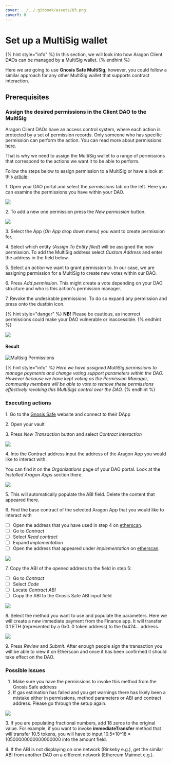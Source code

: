 ```yaml
---
cover: ../../.gitbook/assets/03.png
coverY: 0
---
```


# Set up a MultiSig wallet

{% hint style="info" %}
In this section, we will look into how Aragon Client DAOs can be managed by a MultiSig wallet.
{% endhint %}

Here we are going to use **Gnosis Safe MultiSig**, however, you could follow a similar approach for any other MultiSig wallet that supports contract interaction.

## Prerequisites

### Assign the desired permissions in the Client DAO to the MultiSig

Aragon Client DAOs have an access control system, where each action is protected by a set of permission records. Only someone who has specific permission can perform the action. You can read more about permissions [here](aragon-client/explore-template-dao/system-setting/permissions-setting.md).

That is why we need to assign the MultiSig wallet to a range of permissions that correspond to the actions we want it to be able to perform.&#x20;

Follow the steps below to assign permission to a MultiSig or have a look at this [article](https://app.gitbook.com/o/3h8kxj8geKVXgyMnGbYT/s/zhQIP88M8McmSaEGSymT/\~/changes/2tRI9YYqiKnfmdr7WSA1/users/products/aragon-client/explore-template-dao/system-setting/permissions-setting):

1\. Open your DAO portal and select the _permissions_ tab on the left. Here you can examine the permissions you have within your DAO.&#x20;

![](https://d33v4339jhl8k0.cloudfront.net/docs/assets/5c98a4fe0428633d2cf3fcf7/images/6112718fb55c2b04bf6dce7e/file-DCOHNWElgt.png)

2\.  To add a new one permission press the _New permission_ button.

![](https://d33v4339jhl8k0.cloudfront.net/docs/assets/5c98a4fe0428633d2cf3fcf7/images/611272116ffe270af2a97627/file-D7HYuaQgTh.png)

3\. Select the App (_On App_ drop down menu) you want to create permission for.

4\. Select which entity (_Assign To Entity filed_) will be assigned the new permission. To add the MultiSig address select _Custom Address_ and enter the address in the field below.

5\. Select an _action_ we want to grant permission to. In our case, we are assigning permission for a MultiSig to create new votes within our DAO.

6\. Press _Add permission_. This might create a vote depending on your DAO structure and who is this action's permission manager.

7\. Revoke the undesirable permissions. To do so expand any permission and press onto the dustbin icon.&#x20;

{% hint style="danger" %}
**NB!**  Please be cautious, as incorrect permissions could make your DAO vulnerable or inaccessible.
{% endhint %}

![](https://d33v4339jhl8k0.cloudfront.net/docs/assets/5c98a4fe0428633d2cf3fcf7/images/611275a7b37d837a3d0e2535/file-AecSpNvGSO.png)

#### **Result**

![Multisig Permissions](https://d33v4339jhl8k0.cloudfront.net/docs/assets/5c98a4fe0428633d2cf3fcf7/images/610d0ef364a230081ba1ce2f/file-aDCnpa7wjo.png)

{% hint style="info" %}
_Here we have assigned MutliSig permissions to manage payments and change voting support parameters within the DAO. However because we have kept voting as the Permission Manager, community members will be able to vote to remove these permissions effectively revoking this MultiSigs control over the DAO._
{% endhint %}

### Executing actions

1\. Go to the [Gnosis Safe](https://gnosis-safe.io) website and connect to their DApp

2\. Open your vault

3\. Press _New Transaction_ button and select _Contract Interaction_

![](https://d33v4339jhl8k0.cloudfront.net/docs/assets/5c98a4fe0428633d2cf3fcf7/images/610d0efb766e8844fc34e2c5/file-ery56Brop6.png)

4\. Into the Contract address input the address of the Aragon App you would like to interact with.

You can find it on the _Organizations_ page of your DAO portal. Look at the _Installed Aragon Apps_ section there.

![](https://d33v4339jhl8k0.cloudfront.net/docs/assets/5c98a4fe0428633d2cf3fcf7/images/610d1014766e8844fc34e2cd/file-8cuqErvYC1.png)

5\. This will automatically populate the ABI field. Delete the content that appeared there.

6\. Find the base contract of the selected Aragon App that you would like to interact with

* [ ] Open the address that you have used in step 4 on [etherscan](https://etherscan.io).
* [ ] Go to _Contract_
* [ ] Select _Read contract_
* [ ] Expand _implementation_
* [ ] Open the address that appeared under _implementation_ on [etherscan](https://etherscan.io).

![](https://d33v4339jhl8k0.cloudfront.net/docs/assets/5c98a4fe0428633d2cf3fcf7/images/610d115d766e8844fc34e2ce/file-g3POvBnP7e.png)

7\. Copy the ABI of the opened address to the field in step 5:

* [ ] Go to _Contract_
* [ ] Select _Code_
* [ ] Locate _Contract ABI_
* [ ] Copy the ABI to the Gnosis Safe ABI input field &#x20;

![](https://d33v4339jhl8k0.cloudfront.net/docs/assets/5c98a4fe0428633d2cf3fcf7/images/610d12f1766e8844fc34e2d7/file-nCgkCpoDAD.png)

8\. Select the method you want to use and populate the parameters. Here we will create a new immediate payment from the Finance app. It will transfer 0.1 ETH (represented by a 0x0..0 token address) to the 0x424... address.

![](https://d33v4339jhl8k0.cloudfront.net/docs/assets/5c98a4fe0428633d2cf3fcf7/images/611277e1766e8844fc34f0ab/file-xlkaRMNQ6n.png)

9\. Press _Review_ and _Submit_. After enough people sign the transaction you will be able to view it on Etherscan and once it has been confirmed it should take effect on the DAO.

### Possible Issues

1. Make sure you have the permissions to invoke this method from the Gnosis Safe address
2. If gas estimation has failed and you get warnings there has likely been a mistake either in permissions, method parameters or ABI and contract address. Please go through the setup again.

![](https://d33v4339jhl8k0.cloudfront.net/docs/assets/5c98a4fe0428633d2cf3fcf7/images/611278276ffe270af2a97644/file-rxfkptmQt8.png)

3\. If you are populating fractional numbers, add 18 zeros to the original value. For example, if you want to invoke **immediateTransfer** method that will transfer 10.5 tokens, you will have to input 10.5\*10^18 = 10500000000000000000 into the amount field.&#x20;

4\. If the ABI is not displaying on one network (Rinkeby e.g.), get the similar ABI from another DAO on a different network (Ethereum Mainnet e.g.).
